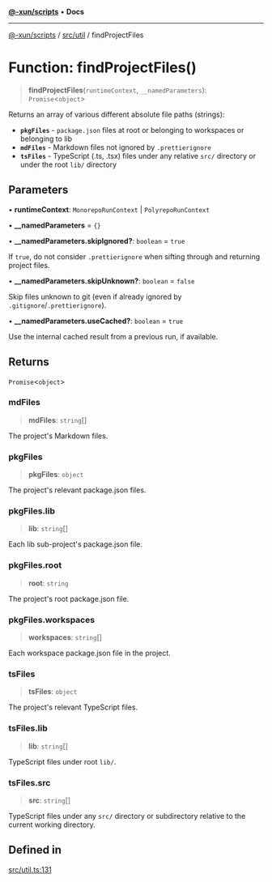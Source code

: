 [**@-xun/scripts**](../../../README.md) • **Docs**

***

[@-xun/scripts](../../../README.md) / [src/util](../README.md) / findProjectFiles

# Function: findProjectFiles()

> **findProjectFiles**(`runtimeContext`, `__namedParameters`): `Promise`\<`object`\>

Returns an array of various different absolute file paths (strings):

- **`pkgFiles`** - `package.json` files at root or belonging to workspaces or
  belonging to lib
- **`mdFiles`** - Markdown files not ignored by `.prettierignore`
- **`tsFiles`** - TypeScript (.ts, .tsx) files under any relative `src/`
  directory or under the root `lib/` directory

## Parameters

• **runtimeContext**: `MonorepoRunContext` \| `PolyrepoRunContext`

• **\_\_namedParameters** = `{}`

• **\_\_namedParameters.skipIgnored?**: `boolean` = `true`

If `true`, do not consider `.prettierignore` when sifting through and
returning project files.

• **\_\_namedParameters.skipUnknown?**: `boolean` = `false`

Skip files unknown to git (even if already ignored by
`.gitignore`/`.prettierignore`).

• **\_\_namedParameters.useCached?**: `boolean` = `true`

Use the internal cached result from a previous run, if available.

## Returns

`Promise`\<`object`\>

### mdFiles

> **mdFiles**: `string`[]

The project's Markdown files.

### pkgFiles

> **pkgFiles**: `object`

The project's relevant package.json files.

### pkgFiles.lib

> **lib**: `string`[]

Each lib sub-project's package.json file.

### pkgFiles.root

> **root**: `string`

The project's root package.json file.

### pkgFiles.workspaces

> **workspaces**: `string`[]

Each workspace package.json file in the project.

### tsFiles

> **tsFiles**: `object`

The project's relevant TypeScript files.

### tsFiles.lib

> **lib**: `string`[]

TypeScript files under root `lib/`.

### tsFiles.src

> **src**: `string`[]

TypeScript files under any `src/` directory or subdirectory relative to
the current working directory.

## Defined in

[src/util.ts:131](https://github.com/Xunnamius/xscripts/blob/4c305ac01bcb5579e4796a0cd2b08508dc5de5e1/src/util.ts#L131)
